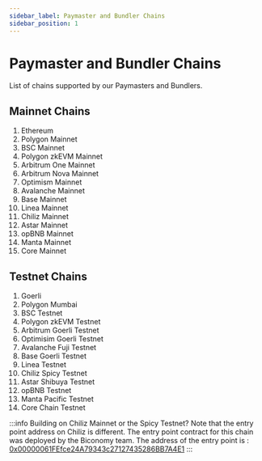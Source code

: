 ```yaml
---
sidebar_label: Paymaster and Bundler Chains
sidebar_position: 1
---
```


# Paymaster and Bundler Chains

List of chains supported by our Paymasters and Bundlers.

## Mainnet Chains

1. Ethereum
2. Polygon Mainnet
3. BSC Mainnet
4. Polygon zkEVM Mainnet
5. Arbitrum One Mainnet
6. Arbitrum Nova Mainnet
7. Optimism Mainnet
8. Avalanche Mainnet
9. Base Mainnet
10. Linea Mainnet
11. Chiliz Mainnet
12. Astar Mainnet
13. opBNB Mainnet
14. Manta Mainnet
15. Core Mainnet


## Testnet Chains

1. Goerli
2. Polygon Mumbai
3. BSC Testnet
4. Polygon zkEVM Testnet
5. Arbitrum Goerli Testnet
6. Optimisim Goerli Testnet
7. Avalanche Fuji Testnet
8. Base Goerli Testnet
9. Linea Testnet
10. Chiliz Spicy Testnet
11. Astar Shibuya Testnet
12. opBNB Testnet
13. Manta Pacific Testnet
14. Core Chain Testnet

:::info
Building on Chiliz Mainnet or the Spicy Testnet? Note that the entry point address on Chiliz is different. The entry point contract for this chain was deployed by the Biconomy team. The address of the entry point is : [0x00000061FEfce24A79343c27127435286BB7A4E1](https://scan.chiliz.com/address/0x00000061FEfce24A79343c27127435286BB7A4E1/contracts#address-tabs)
:::
